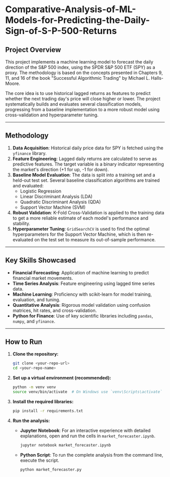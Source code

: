 # Comparative-Analysis-of-ML-Models-for-Predicting-the-Daily-Sign-of-S-P-500-Returns

## Project Overview

This project implements a machine learning model to forecast the daily direction of the S&P 500 index, using the SPDR S&P 500 ETF (SPY) as a proxy. The methodology is based on the concepts presented in Chapters 9, 11, and 16 of the book "Successful Algorithmic Trading" by Michael L. Halls-Moore.

The core idea is to use historical lagged returns as features to predict whether the next trading day's price will close higher or lower. The project systematically builds and evaluates several classification models, progressing from a baseline implementation to a more robust model using cross-validation and hyperparameter tuning.

---

## Methodology

1.  **Data Acquisition**: Historical daily price data for SPY is fetched using the `yfinance` library.
2.  **Feature Engineering**: Lagged daily returns are calculated to serve as predictive features. The target variable is a binary indicator representing the market's direction (+1 for up, -1 for down).
3.  **Baseline Model Evaluation**: The data is split into a training set and a held-out test set. Several baseline classification algorithms are trained and evaluated:
    *   Logistic Regression
    *   Linear Discriminant Analysis (LDA)
    *   Quadratic Discriminant Analysis (QDA)
    *   Support Vector Machine (SVM)
4.  **Robust Validation**: K-Fold Cross-Validation is applied to the training data to get a more reliable estimate of each model's performance and stability.
5.  **Hyperparameter Tuning**: `GridSearchCV` is used to find the optimal hyperparameters for the Support Vector Machine, which is then re-evaluated on the test set to measure its out-of-sample performance.

---

## Key Skills Showcased

*   **Financial Forecasting**: Application of machine learning to predict financial market movements.
*   **Time Series Analysis**: Feature engineering using lagged time series data.
*   **Machine Learning**: Proficiency with scikit-learn for model training, evaluation, and tuning.
*   **Quantitative Analysis**: Rigorous model validation using confusion matrices, hit rates, and cross-validation.
*   **Python for Finance**: Use of key scientific libraries including `pandas`, `numpy`, and `yfinance`.

---

## How to Run

1.  **Clone the repository:**
    ```bash
    git clone <your-repo-url>
    cd <your-repo-name>
    ```

2.  **Set up a virtual environment (recommended):**
    ```bash
    python -m venv venv
    source venv/bin/activate  # On Windows use `venv\Scripts\activate`
    ```

3.  **Install the required libraries:**
    ```bash
    pip install -r requirements.txt
    ```

4.  **Run the analysis:**
    *   **Jupyter Notebook**: For an interactive experience with detailed explanations, open and run the cells in `market_forecaster.ipynb`.
        ```bash
        jupyter notebook market_forecaster.ipynb
        ```
    *   **Python Script**: To run the complete analysis from the command line, execute the script.
        ```bash
        python market_forecaster.py
        ```
